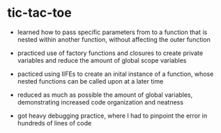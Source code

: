 # tic-tac-toe






- learned how to pass specific parameters from to a function
that is nested within another function, without affecting the 
outer function

- practiced use of factory functions and closures to create private variables and reduce the amount of global scope variables

- pacticed using IIFEs to create an inital instance of a function, whose nested functions can be called upon at a later time

- reduced as much as possible the amount of global variables, demonstrating increased code organization and neatness

- got heavy debugging practice, where I had to pinpoint the error in hundreds of lines of code